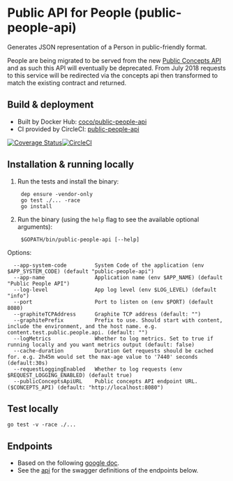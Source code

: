 Public API for People (public-people-api)
=========================================

Generates JSON representation of a Person in public-friendly format.

People are being migrated to be served from the new [Public Concepts API](https://github.com/Financial-Times/public-concepts-api) and as such this API will eventually be deprecated. From July 2018 requests to this service will be redirected via the concepts api then transformed to match the existing contract and returned.

Build & deployment
------------------

* Built by Docker Hub: [coco/public-people-api](https://hub.docker.com/r/coco/public-people-api/)
* CI provided by CircleCI: [public-people-api](https://circleci.com/gh/Financial-Times/public-people-api)

[![Coverage Status](https://coveralls.io/repos/github/Financial-Times/public-people-api/badge.svg?branch=circle-coveralls)](https://coveralls.io/github/Financial-Times/public-people-api?branch=circle-coveralls)[![CircleCI](https://circleci.com/gh/Financial-Times/public-people-api.svg?style=svg)](https://circleci.com/gh/Financial-Times/public-people-api)

Installation & running locally
------------------------------

1. Run the tests and install the binary:

        dep ensure -vendor-only
        go test ./... -race
        go install

2. Run the binary (using the `help` flag to see the available optional arguments):

        $GOPATH/bin/public-people-api [--help]  

Options:

      --app-system-code         System Code of the application (env $APP_SYSTEM_CODE) (default "public-people-api")
      --app-name                Application name (env $APP_NAME) (default "Public People API")
      --log-level               App log level (env $LOG_LEVEL) (default "info")
      --port                    Port to listen on (env $PORT) (default 8080)
      --graphiteTCPAddress      Graphite TCP address (default: "")
      --graphitePrefix          Prefix to use. Should start with content, include the environment, and the host name. e.g. content.test.public.people.api. (default: "")
      --logMetrics              Whether to log metrics. Set to true if running locally and you want metrics output (default: false)
      --cache-duration          Duration Get requests should be cached for. e.g. 2h45m would set the max-age value to '7440' seconds (default:30s)
      --requestLoggingEnabled   Whether to log requests (env $REQUEST_LOGGING_ENABLED) (default true)
      --publicConceptsApiURL    Public concepts API endpoint URL. ($CONCEPTS_API) (default: "http://localhost:8080")

            
Test locally
------------------------------
```
go test -v -race ./...
```

Endpoints
---------

* Based on the following [google doc](https://docs.google.com/document/d/1SC4Uskl-VD78y0lg5H2Gq56VCmM4OFHofZM-OvpsOFo/edit#heading=h.qjo76xuvpj83).
* See the [api](_ft/api.yml) for the swagger definitions of the endpoints below.  


